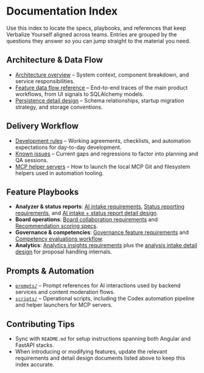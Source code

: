 # Documentation Index

Use this index to locate the specs, playbooks, and references that keep Verbalize Yourself aligned across teams. Entries are grouped by the questions they answer so you can jump straight to the material you need.

## Architecture & Data Flow
- [Architecture overview](architecture.md) – System context, component breakdown, and service responsibilities.
- [Feature data flow reference](data-flow-overview.md) – End-to-end traces of the main product workflows, from UI signals to SQLAlchemy models.
- [Persistence detail design](persistence-detail-design.md) – Schema relationships, startup migration strategy, and storage conventions.

## Delivery Workflow
- [Development rules](development-rules.md) – Working agreements, checklists, and automation expectations for day-to-day development.
- [Known issues](known-issues.md) – Current gaps and regressions to factor into planning and QA sessions.
- [MCP helper servers](mcp-helper-servers.md) – How to launch the local MCP Git and filesystem helpers used in automation tooling.

## Feature Playbooks
- **Analyzer & status reports**: [AI intake requirements](features/analysis-intake/requirements.md), [Status reporting requirements](features/status-reporting/requirements.md), and [AI intake + status report detail design](features/ai-intake-status-reports/requirements.md).
- **Board operations**: [Board collaboration requirements](features/board/requirements.md) and [Recommendation scoring specs](features/recommendation-scoring/requirements.md).
- **Governance & competencies**: [Governance feature requirements](features/governance/requirements.md) and [Competency evaluations workflow](features/competency-evaluations/requirements.md).
- **Analytics**: [Analytics insights requirements](features/analytics-insights/requirements.md) plus the [analysis intake detail design](features/analysis-intake/detail-design.md) for proposal handling internals.

## Prompts & Automation
- [`prompts/`](../prompts) – Prompt references for AI interactions used by backend services and content moderation flows.
- [`scripts/`](../scripts) – Operational scripts, including the Codex automation pipeline and helper launchers for MCP servers.

## Contributing Tips
- Sync with `README.md` for setup instructions spanning both Angular and FastAPI stacks.
- When introducing or modifying features, update the relevant requirements and detail design documents listed above to keep this index accurate.

